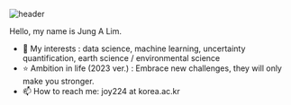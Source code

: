 ![header](https://capsule-render.vercel.app/api?type=waving&color=auto&height=300&section=header&text=Jung%20A%20Lim&fontSize=90&animation=fadeIn&fontAlignY=38)


Hello, my name is Jung A Lim.
- 💙 My interests : data science, machine learning, uncertainty quantification, earth science / environmental science
- ⭐ Ambition in life (2023 ver.) : Embrace new challenges, they will only make you stronger.
- 📫 How to reach me: joy224 at korea.ac.kr
